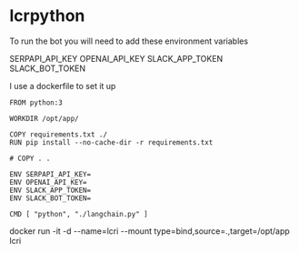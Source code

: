 # lcrpython

To run the bot you will need to add these environment variables

SERPAPI_API_KEY
OPENAI_API_KEY
SLACK_APP_TOKEN
SLACK_BOT_TOKEN

I use a dockerfile to set it up

```
FROM python:3

WORKDIR /opt/app/

COPY requirements.txt ./
RUN pip install --no-cache-dir -r requirements.txt

# COPY . .

ENV SERPAPI_API_KEY=
ENV OPENAI_API_KEY=
ENV SLACK_APP_TOKEN=
ENV SLACK_BOT_TOKEN=

CMD [ "python", "./langchain.py" ]
```

docker run -it -d --name=lcri --mount type=bind,source=.,target=/opt/app lcri

